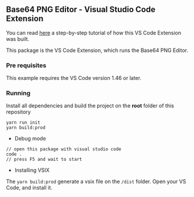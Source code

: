 ## Base64 PNG Editor - Visual Studio Code Extension

You can read [here](https://blog.kie.org/2020/10/kogito-tooling-examples%e2%80%8a-%e2%80%8ahow-to-create-a-vs-code-extension-for-the-custom-editor.html) a step-by-step tutorial of how this VS Code Extension was built.

This package is the VS Code Extension, which runs the Base64 PNG Editor.

### Pre requisites
This example requires the VS Code version 1.46 or later.

### Running
Install all dependencies and build the project on the **root** folder of this repository
```shell script
yarn run init
yarn build:prod
```

- Debug mode
```shell script
// open this package with visual studio code
code .
// press F5 and wait to start
```
- Installing VSIX

The `yarn build:prod` generate a vsix file on the `/dist` folder. Open your VS Code, and install it.
